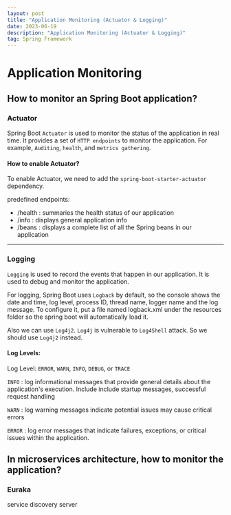 ```yaml
---
layout: post
title: "Application Monitoring (Actuator & Logging)"
date: 2023-06-19
description: "Application Monitoring (Actuator & Logging)"
tag: Spring Framework
---
```


# Application Monitoring

## How to monitor an Spring Boot application?

### Actuator

Spring Boot `Actuator` is used to monitor the status of the application in real time. It provides a set of `HTTP endpoints` to monitor the application. For example, `Auditing`, `health`, and `metrics gathering`.

#### How to enable Actuator?

To enable Actuator, we need to add the `spring-boot-starter-actuator` dependency.

predefined endpoints:

- /health : summaries the health status of our application
- /info : displays general application info
- /beans : displays a complete list of all the Spring beans in our application

---

### Logging

`Logging` is used to record the events that happen in our application. It is used to debug and monitor the application.

For logging, Spring Boot uses `Logback` by default, so the console shows the date and time, log level, process ID, thread name, logger name and the log message. To configure it, put a file named logback.xml under the resources folder so the spring boot will automatically load it.

Also we can use `Log4j2`. `Log4j` is vulnerable to `Log4Shell` attack. So we should use `Log4j2` instead.

#### Log Levels:

Log Level: `ERROR`, `WARN`, `INFO`, `DEBUG`, or `TRACE`

`INFO` : log informational messages that provide general details about the application's execution. Include include startup messages, successful request handling

`WARN` : log warning messages indicate potential issues may cause critical errors

`ERROR` : log error messages that indicate failures, exceptions, or critical issues within the application.

## In microservices architecture, how to monitor the application?

### Euraka

service discovery server
